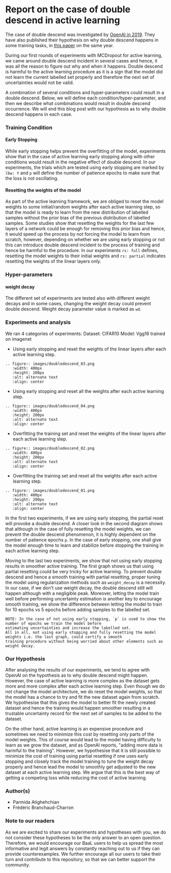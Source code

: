 # Report on the case of double descend in active learning

The case of double descend was investigated by [OpenAI in 2019](https://openai.com/blog/deep-double-descent/).
They have also published their hypothesis on why double descend happens in some training tasks, in
[this paper](https://arxiv.org/abs/1912.02292) on the same year. 

During our first rounds of experiments with MCDropout for active learning, we came around double descend incident in
several cases and hence, it was all the reason to figure out why and when it happens. Double descend is harmful to the
active learning procedure as it is a sign that the model did not learn the current labelled set properly and therefore
the next set of uncertainties would not be valid.

A combination of several conditions and hyper-parameters could result in a double descend. Below, we will define each 
condition/hyper-parameter, and then we describe what combinations would result in double descend occurrence. We will end
this blog post with our hypothesis as to why double descend happens in each case.

### Training Condition
#### Early Stopping
While early stopping helps prevent the overfitting of the model, experiments show that in the case of active
learning early stopping along with other conditions would result in the negative effect of double descend. In our
experiments, the trials which are tested using early stopping are marked by `lbw: Y` and `p` will define the number of
patience epochs to make sure that the loss is not oscillating.

#### Resetting the weights of the model
As part of the active learning framework, we are obliged to reset the model weights to some initial/random weights after
each active learning step, so that the model is ready to learn from the new distribution of labelled samples without
the prior bias of the previous distribution of labelled samples. Some studies show that resetting the weights for the
last few layers of a network could be enough for removing this prior bias and hence, it would speed up the process by
not forcing the model to learn from scratch, however, depending on whether we are using early stopping or not this can
introduce double descend incident to the process of training and hence be harmful to the procedure. In our experiments
`rs: full` defines, resetting the model weights to their initial weights and `rs: partial` indicates resetting the
weights of the linear layers only.

### Hyper-parameters
#### weight decay
The different set of experiments are tested also with different weight decays and in some cases, changing the weight
decay could prevent double descend. Weight decay parameter value is marked as `wd`.

### Experiments and analysis
We ran 4 categories of experiments:
Dataset: CIFAR10
Model: Vgg16 trained on imagenet

- Using early stopping and reset the weights of the linear layers after each active learning step.

```eval_rst
.. figure:: images/doubledescend_03.png
   :width: 400px
   :height: 200px
   :alt: alternate text
   :align: center
```


- Using early stopping and reset all the weights after each active learning step.
  
```eval_rst
.. figure:: images/doubledescend_04.png
   :width: 400px
   :height: 200px
   :alt: alternate text
   :align: center
```

- Overfitting the training set and reset the weights of the linear layers after each active learning step.
  
```eval_rst
.. figure:: images/doubledescend_02.png
   :width: 400px
   :height: 200px
   :alt: alternate text
   :align: center
```

- Overfitting the training set and reset all the weights after each active learning step.

```eval_rst
.. figure:: images/doubledescend_01.png
   :width: 400px
   :height: 200px
   :alt: alternate text
   :align: center
```

In the first two experiments, if we are using early stopping, the partial reset will provoke a double descend. A closer
look in the second diagram shows that although in the case of fully resetting the model weights, we can prevent the
double descend phenomenon, it is highly dependent on the number of patience epochs `p`. In the case of early stopping,
one shall give the model enough time to learn and stabilize before stopping the training in each active learning step.

Moving to the last two experiments, we show that not using early stopping results in smoother active training. The first
graph shows us that using partial resetting could be very tricky for active learning. To prevent double
descend and hence a smooth training with partial resetting, proper tuning the model using regularization methods such as
`weight_decay` is a necessity. In our case, if we don't use weight decay, the double descend still will happen although 
with a negligible peak. Moreover, letting the model train well before performing uncertainty estimation is another
key to encourage smooth training, we show the difference between letting the model to train for 10 epochs vs 5 epochs
before adding samples to the labelled set. 

```eval_rst
NOTE: In the case of not using early stopping, `p` is used to show the number of epochs we train the model before
estimating uncertainties and increase the labelled set.
All in all, not using early stopping and fully resetting the model weights i.e. the last graph, could certify a smooth
training procedure without being worried about other elements such as weight decay. 
```

### Our Hypothesis

After analysing the results of our experiments, we tend to agree with OpenAI on the hypothesis as to why double descend
might happen. However, the case of active learning is more complex as the dataset gets more and more complex after each
active learning step. Even though we do not change the model architecture, we do reset the model weights, so that the
model has a chance to try and fit the new dataset again from scratch. We hypothesise that this gives the model to better
fit the newly created dataset and hence the training would happen smoother resulting in a trustable uncertainty
record for the next set of samples to be added to the dataset.

On the other hand, active learning is an expensive procedure and sometimes we need to minimize this cost by resetting
only parts of the model weights. This of course would lead to the model having difficulty to learn as we grow the
dataset, and as OpenAI reports, "adding more data is harmful to the training". However, we hypothesise that it is still
possible to minimize the cost of training using partial resetting if one uses early stopping and closely track the model
training to tune the weight decay properly and hence lead the model to smoothly get adjusted to the new dataset at each
active learning step. We argue that this is the best way of getting a competing loss while reducing the cost of active
learning. 

### Author(s)
- Parmida Atighehchian
- Frédéric Branchaud-Charron

### Note to our readers
As we are excited to share our experiments and hypotheses with you, we do not consider these hypotheses to be the only
answer to an open question. Therefore, we would encourage our BaaL users to help us spread the most informative
and legit answers by constantly reaching out to us if they can provide counterexamples. We further encourage all our
users to take their turn and contribute to this repository, so that we can better support the community. 